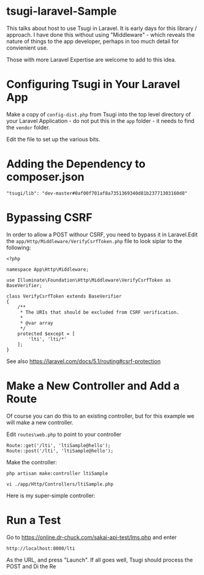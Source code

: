 # tsugi-laravel-Sample

This talks about host to use Tsugi in Laravel.  It is early days for this library / approach.
I have done this without using "Middleware" - which reveals the nature of things to the app developer,
perhaps in too much detail for convienient use.

Those with more Laravel Expertise are welcome to add to this idea.

# Configuring Tsugi in Your Laravel App

Make a copy of `config-dist.php` from Tsugi into the top level directory of your Laravel 
Application - do not put this in the `app` folder - it needs to find the `vendor` folder.

Edit the file to set up the various bits.

# Adding the Dependency to composer.json

    "tsugi/lib": "dev-master#0af00f701af8a7351369340d81b23771303160d8"

# Bypassing CSRF

In order to allow a POST withour CSRF, you need to bypass it in Laravel.Edit
the `app/Http/Middleware/VerifyCsrfToken.php` file to look siplar to the following:

    <?php

    namespace App\Http\Middleware;

    use Illuminate\Foundation\Http\Middleware\VerifyCsrfToken as BaseVerifier;

    class VerifyCsrfToken extends BaseVerifier
    {
        /**
         * The URIs that should be excluded from CSRF verification.
         *
         * @var array
         */
        protected $except = [
            'lti', 'lti/*'
        ];
    }

See also https://laravel.com/docs/5.1/routing#csrf-protection

# Make a New Controller and Add a Route

Of course you can do this to an existing controller, but for this example we will make a new controller.

Edit `routes\web.php` to point to your controller

    Route::get('/lti', 'ltiSample@hello');
    Route::post('/lti', 'ltiSample@hello');

Make the controller:

    php artisan make:controller ltiSample
    
    vi ./app/Http/Controllers/ltiSample.php
    
Here is my super-simple controller:

# Run a Test

Go to https://online.dr-chuck.com/sakai-api-test/lms.php and enter

    http://localhost:8000/lti

As the URL, and press "Launch".  If all goes well, Tsugi should process the POST
and Di the Re


